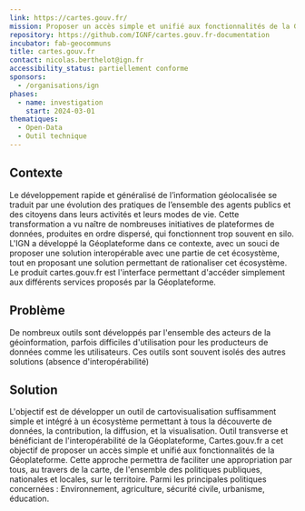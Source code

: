 ```yaml
---
link: https://cartes.gouv.fr/
mission: Proposer un accès simple et unifié aux fonctionnalités de la Géoplateforme
repository: https://github.com/IGNF/cartes.gouv.fr-documentation
incubator: fab-geocommuns
title: cartes.gouv.fr
contact: nicolas.berthelot@ign.fr
accessibility_status: partiellement conforme
sponsors:
  - /organisations/ign
phases:
  - name: investigation
    start: 2024-03-01
thematiques:
  - Open-Data
  - Outil technique
---
```

## Contexte

Le développement rapide et généralisé de l’information géolocalisée se traduit par une évolution des pratiques de l’ensemble des agents publics et des citoyens dans leurs activités et leurs modes de vie.
Cette transformation a vu naître de nombreuses initiatives de plateformes de données, produites en ordre dispersé, qui fonctionnent trop souvent en silo.
L'IGN a développé la Géoplateforme dans ce contexte, avec un souci de proposer une solution interopérable avec une partie de cet écosystème, tout en proposant une solution permettant de rationaliser cet écosystème.
Le produit cartes.gouv.fr est l'interface permettant d'accéder simplement aux différents services proposés par la Géoplateforme.

## Problème

De nombreux outils sont développés par l'ensemble des acteurs de la géoinformation, parfois difficiles d'utilisation pour les producteurs de données comme les utilisateurs. Ces outils sont souvent isolés des autres solutions (absence d'interopérabilité)

## Solution

L'objectif est de développer un outil de cartovisualisation suffisamment simple et intégré à un écosystème permettant à tous la découverte de données, la contribution, la diffusion, et la visualisation. 
Outil transverse et bénéficiant de l'interopérabilité de la Géoplateforme, Cartes.gouv.fr a cet objectif de proposer un accès simple et unifié aux fonctionnalités de la Géoplateforme. Cette approche permettra de faciliter une appropriation par tous, au travers de la carte, de l'ensemble des politiques publiques, nationales et locales, sur le territoire. Parmi les principales politiques concernées : Environnement, agriculture, sécurité civile, urbanisme, éducation.